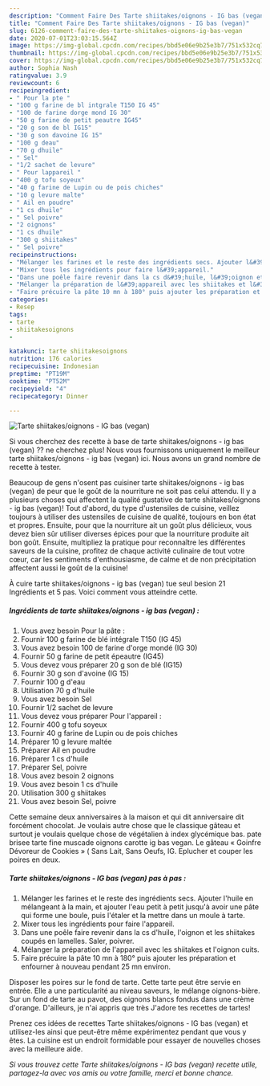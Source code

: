 ```yaml
---
description: "Comment Faire Des Tarte shiitakes/oignons - IG bas (vegan)"
title: "Comment Faire Des Tarte shiitakes/oignons - IG bas (vegan)"
slug: 6126-comment-faire-des-tarte-shiitakes-oignons-ig-bas-vegan
date: 2020-07-01T23:03:15.564Z
image: https://img-global.cpcdn.com/recipes/bbd5e06e9b25e3b7/751x532cq70/tarte-shiitakesoignons-ig-bas-vegan-photo-principale-de-la-recette.jpg
thumbnail: https://img-global.cpcdn.com/recipes/bbd5e06e9b25e3b7/751x532cq70/tarte-shiitakesoignons-ig-bas-vegan-photo-principale-de-la-recette.jpg
cover: https://img-global.cpcdn.com/recipes/bbd5e06e9b25e3b7/751x532cq70/tarte-shiitakesoignons-ig-bas-vegan-photo-principale-de-la-recette.jpg
author: Sophia Nash
ratingvalue: 3.9
reviewcount: 6
recipeingredient:
- " Pour la pte "
- "100 g farine de bl intgrale T150 IG 45"
- "100 de farine dorge mond IG 30"
- "50 g farine de petit peautre IG45"
- "20 g son de bl IG15"
- "30 g son davoine IG 15"
- "100 g deau"
- "70 g dhuile"
- " Sel"
- "1/2 sachet de levure"
- " Pour lappareil "
- "400 g tofu soyeux"
- "40 g farine de Lupin ou de pois chiches"
- "10 g levure malte"
- " Ail en poudre"
- "1 cs dhuile"
- " Sel poivre"
- "2 oignons"
- "1 cs dhuile"
- "300 g shiitakes"
- " Sel poivre"
recipeinstructions:
- "Mélanger les farines et le reste des ingrédients secs. Ajouter l&#39;huile en mélangeant à la main, et ajouter l&#39;eau petit à petit jusqu&#39;à avoir une pâte qui forme une boule, puis l&#39;étaler et la mettre dans un moule à tarte."
- "Mixer tous les ingrédients pour faire l&#39;appareil."
- "Dans une poêle faire revenir dans la cs d&#39;huile, l&#39;oignon et les shiitakes coupés en lamelles. Saler, poivrer."
- "Mélanger la préparation de l&#39;appareil avec les shiitakes et l&#39;oignon cuits."
- "Faire précuire la pâte 10 mn à 180° puis ajouter les préparation et enfourner à nouveau pendant 25 mn environ."
categories:
- Resep
tags:
- tarte
- shiitakesoignons
- 

katakunci: tarte shiitakesoignons  
nutrition: 176 calories
recipecuisine: Indonesian
preptime: "PT19M"
cooktime: "PT52M"
recipeyield: "4"
recipecategory: Dinner

---
```



![Tarte shiitakes/oignons - IG bas (vegan)](https://img-global.cpcdn.com/recipes/bbd5e06e9b25e3b7/751x532cq70/tarte-shiitakesoignons-ig-bas-vegan-photo-principale-de-la-recette.jpg)

Si vous cherchez des recette à base de tarte shiitakes/oignons - ig bas (vegan) ?? ne cherchez plus! Nous vous fournissons uniquement le meilleur tarte shiitakes/oignons - ig bas (vegan) ici. Nous avons un grand nombre de recette à tester.

Beaucoup de gens n'osent pas cuisiner tarte shiitakes/oignons - ig bas (vegan) de peur que le goût de la nourriture ne soit pas celui attendu. Il y a plusieurs choses qui affectent la qualité gustative de tarte shiitakes/oignons - ig bas (vegan)! Tout d'abord, du type d'ustensiles de cuisine, veillez toujours à utiliser des ustensiles de cuisine de qualité, toujours en bon état et propres. Ensuite, pour que la nourriture ait un goût plus délicieux, vous devez bien sûr utiliser diverses épices pour que la nourriture produite ait bon goût. Ensuite, multipliez la pratique pour reconnaître les différentes saveurs de la cuisine, profitez de chaque activité culinaire de tout votre cœur, car les sentiments d'enthousiasme, de calme et de non précipitation affectent aussi le goût de la cuisine!

<!--inarticleads1-->

À cuire tarte shiitakes/oignons - ig bas (vegan) tue seul besion 21 Ingrédients et 5 pas. Voici comment vous atteindre cette.

##### Ingrédients de tarte shiitakes/oignons - ig bas (vegan) :

1. Vous avez besoin  Pour la pâte :
1. Fournir 100 g farine de blé intégrale T150 (IG 45)
1. Vous avez besoin 100 de farine d&#39;orge mondé (IG 30)
1. Fournir 50 g farine de petit épeautre (IG45)
1. Vous devez vous préparer 20 g son de blé (IG15)
1. Fournir 30 g son d&#39;avoine (IG 15)
1. Fournir 100 g d&#39;eau
1. Utilisation 70 g d&#39;huile
1. Vous avez besoin  Sel
1. Fournir 1/2 sachet de levure
1. Vous devez vous préparer  Pour l&#39;appareil :
1. Fournir 400 g tofu soyeux
1. Fournir 40 g farine de Lupin ou de pois chiches
1. Préparer 10 g levure maltée
1. Préparer  Ail en poudre
1. Préparer 1 cs d&#39;huile
1. Préparer  Sel, poivre
1. Vous avez besoin 2 oignons
1. Vous avez besoin 1 cs d&#39;huile
1. Utilisation 300 g shiitakes
1. Vous avez besoin  Sel, poivre


Cette semaine deux anniversaires à la maison et qui dit anniversaire dit forcément chocolat. Je voulais autre chose que le classique gâteau et surtout je voulais quelque chose de végétalien à index glycémique bas. pate brisee tarte fine muscade oignons carotte ig bas vegan. Le gâteau « Goinfre Dévoreur de Cookies » ( Sans Lait, Sans Oeufs, IG. Eplucher et couper les poires en deux. 

<!--inarticleads2-->

##### Tarte shiitakes/oignons - IG bas (vegan) pas à pas :

1. Mélanger les farines et le reste des ingrédients secs. Ajouter l&#39;huile en mélangeant à la main, et ajouter l&#39;eau petit à petit jusqu&#39;à avoir une pâte qui forme une boule, puis l&#39;étaler et la mettre dans un moule à tarte.
1. Mixer tous les ingrédients pour faire l&#39;appareil.
1. Dans une poêle faire revenir dans la cs d&#39;huile, l&#39;oignon et les shiitakes coupés en lamelles. Saler, poivrer.
1. Mélanger la préparation de l&#39;appareil avec les shiitakes et l&#39;oignon cuits.
1. Faire précuire la pâte 10 mn à 180° puis ajouter les préparation et enfourner à nouveau pendant 25 mn environ.


Disposer les poires sur le fond de tarte. Cette tarte peut être servie en entrée. Elle a une particularité au niveau saveurs, le mélange oignons-bière. Sur un fond de tarte au pavot, des oignons blancs fondus dans une crème d&#39;orange. D&#39;ailleurs, je n&#39;ai appris que très J&#39;adore tes recettes de tartes! 

<!--inarticleads1-->

<p>
Prenez ces idées de recettes Tarte shiitakes/oignons - IG bas (vegan) et utilisez-les ainsi que peut-être même expérimentez pendant que vous y êtes. La cuisine est un endroit formidable pour essayer de nouvelles choses avec la meilleure aide.
</p>

<p>
<i>Si vous trouvez cette Tarte shiitakes/oignons - IG bas (vegan) recette utile, partagez-la avec vos amis ou votre famille, merci et bonne chance.</i>
</p>
